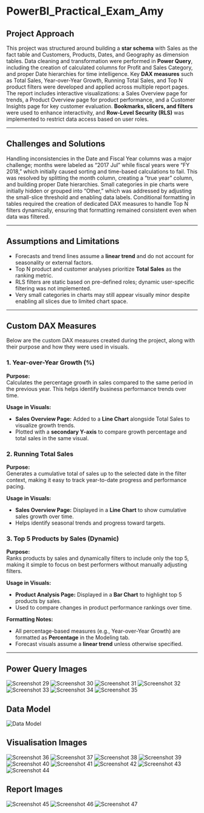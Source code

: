 # PowerBI_Practical_Exam_Amy

## Project Approach
This project was structured around building a **star schema** with Sales as the fact table and Customers, Products, Dates, and Geography as dimension tables. Data cleaning and transformation were performed in **Power Query**, including the creation of calculated columns for Profit and Sales Category, and proper Date hierarchies for time intelligence. Key **DAX measures** such as Total Sales, Year-over-Year Growth, Running Total Sales, and Top N product filters were developed and applied across multiple report pages. The report includes interactive visualizations: a Sales Overview page for trends, a Product Overview page for product performance, and a Customer Insights page for key customer evaluation. **Bookmarks, slicers, and filters** were used to enhance interactivity, and **Row-Level Security (RLS)** was implemented to restrict data access based on user roles.

--- 

## Challenges and Solutions
Handling inconsistencies in the Date and Fiscal Year columns was a major challenge; months were labeled as “2017 Jul” while fiscal years were “FY 2018,” which initially caused sorting and time-based calculations to fail. This was resolved by splitting the month column, creating a “true year” column, and building proper Date hierarchies. Small categories in pie charts were initially hidden or grouped into “Other,” which was addressed by adjusting the small-slice threshold and enabling data labels. Conditional formatting in tables required the creation of dedicated DAX measures to handle Top N filters dynamically, ensuring that formatting remained consistent even when data was filtered.

---

## Assumptions and Limitations
- Forecasts and trend lines assume a **linear trend** and do not account for seasonality or external factors.  
- Top N product and customer analyses prioritize **Total Sales** as the ranking metric.  
- RLS filters are static based on pre-defined roles; dynamic user-specific filtering was not implemented.  
- Very small categories in charts may still appear visually minor despite enabling all slices due to limited chart space.

---

## Custom DAX Measures

Below are the custom DAX measures created during the project, along with their purpose and how they were used in visuals.



### 1. **Year-over-Year Growth (%)**
**Purpose:**  
Calculates the percentage growth in sales compared to the same period in the previous year. This helps identify business performance trends over time.

**Usage in Visuals:**  
- **Sales Overview Page:** Added to a **Line Chart** alongside Total Sales to visualize growth trends.  
- Plotted with a **secondary Y-axis** to compare growth percentage and total sales in the same visual.



### 2. **Running Total Sales**
**Purpose:**  
Generates a cumulative total of sales up to the selected date in the filter context, making it easy to track year-to-date progress and performance pacing.

**Usage in Visuals:**  
- **Sales Overview Page:** Displayed in a **Line Chart** to show cumulative sales growth over time.  
- Helps identify seasonal trends and progress toward targets.



### 3. **Top 5 Products by Sales (Dynamic)**
**Purpose:**  
Ranks products by sales and dynamically filters to include only the top 5, making it simple to focus on best performers without manually adjusting filters.

**Usage in Visuals:**  
- **Product Analysis Page:** Displayed in a **Bar Chart** to highlight top 5 products by sales.  
- Used to compare changes in product performance rankings over time.



**Formatting Notes:**  
- All percentage-based measures (e.g., Year-over-Year Growth) are formatted as **Percentage** in the Modeling tab.  
- Forecast visuals assume a **linear trend** unless otherwise specified.

--- 

## Power Query Images
![Screenshot 29](screenshots/Screenshot%20%2829%29.png)
![Screenshot 30](screenshots/Screenshot%20%2830%29.png)
![Screenshot 31](screenshots/Screenshot%20%2831%29.png)
![Screenshot 32](screenshots/Screenshot%20%2832%29.png)
![Screenshot 33](screenshots/Screenshot%20%2833%29.png)
![Screenshot 34](screenshots/Screenshot%20%2834%29.png)
![Screenshot 35](screenshots/Screenshot%20%2835%29.png)

## Data Model
![Data Model](screenshots/data%20model.png)

## Visualisation Images
![Screenshot 36](screenshots/Screenshot%20(36).png)
![Screenshot 37](screenshots/Screenshot%20(37).png)
![Screenshot 38](screenshots/Screenshot%20(38).png)
![Screenshot 39](screenshots/Screenshot%20(39).png)
![Screenshot 40](screenshots/Screenshot%20(40).png)
![Screenshot 41](screenshots/Screenshot%20(41).png)
![Screenshot 42](screenshots/Screenshot%20(42).png)
![Screenshot 43](screenshots/Screenshot%20(43).png)
![Screenshot 44](screenshots/Screenshot%20(44).png)

## Report Images
![Screenshot 45](screenshots/Screenshot%20(45).png)
![Screenshot 46](screenshots/Screenshot%20(46).png)
![Screenshot 47](screenshots/Screenshot%20(47).png)


